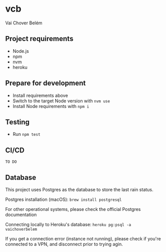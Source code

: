 # vcb
Vai Chover Belém

## Project requirements
- Node.js
- npm
- nvm
- heroku

## Prepare for development
- Install requirements above
- Switch to the target Node version with `nvm use`
- Install Node requirements with `npm i`

## Testing
- Run `npm test`

## CI/CD
`TO DO`

## Database
This project uses Postgres as the database to store the last rain status.

Postgres installation (macOS): `brew install postgresql`

For other operational systems, please check the official Postgres documentation

Connecting locally to Heroku's database: `heroku pg:psql -a vaichoverbelem`

If you get a connection error (instance not running), please check if you're connected to a VPN, and disconnect prior to trying agin.
